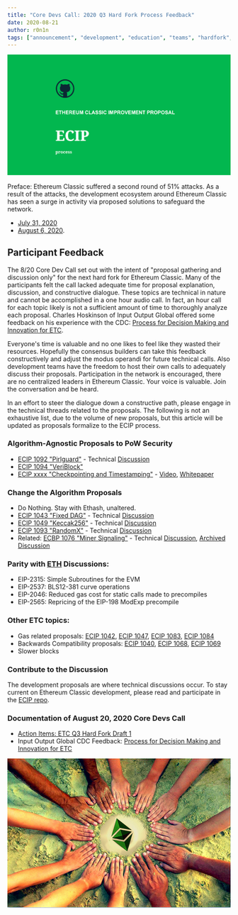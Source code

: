 ```yaml
---
title: "Core Devs Call: 2020 Q3 Hard Fork Process Feedback"
date: 2020-08-21
author: r0n1n
tags: ["announcement", "development", "education", "teams", "hardfork", "media"]
---
```


![Core Devs Call: 2020 Q3 Hard Fork Process Feedback](./ethereum_classic_ecip_wallpaper.png)

Preface: Ethereum Classic suffered a second round of 51% attacks. As a result of the attacks, the development ecosystem around Ethereum Classic has seen a surge in activity via proposed solutions to safeguard the network.

* [July 31, 2020](https://blog.bitquery.io/attacker-stole-807k-etc-in-ethereum-classic-51-attack)
* [August 6, 2020](https://blog.bitquery.io/ethereum-classic-attack-8-august-catch-me-if-you-can).

## Participant Feedback
The 8/20 Core Dev Call set out with the intent of "proposal gathering and discussion only" for the next hard fork for Ethereum Classic. Many of the participants felt the call lacked adequate time for proposal explanation, discussion, and constructive dialogue. These topics are technical in nature and cannot be accomplished in a one hour audio call. In fact, an hour call for each topic likely is not a sufficient amount of time to thoroughly analyze each proposal. Charles Hoskinson of Input Output Global offered some feedback on his experience with the CDC: [Process for Decision Making and Innovation for ETC](https://www.youtube.com/watch?v=F0lR_u7BVho).

Everyone's time is valuable and no one likes to feel like they wasted their resources. Hopefully the consensus builders can take this feedback constructively and adjust the modus operandi for future technical calls. Also development teams have the freedom to host their own calls to adequately discuss their proposals. Participation in the network is encouraged, there are no centralized leaders in Ethereum Classic. Your voice is valuable. Join the conversation and be heard.

In an effort to steer the dialogue down a constructive path, please engage in the technical threads related to the proposals. The following is not an exhaustive list, due to the volume of new proposals, but this article will be updated as proposals formalize to the ECIP process.

### Algorithm-Agnostic Proposals to PoW Security

* [ECIP 1092 "Pirlguard"](https://ecips.ethereumclassic.org/ECIPs/ecip-51attack-solution) - Technical [Discussion](https://github.com/ethereumclassic/ECIPs/issues/327)
* [ECIP 1094 "VeriBlock"](https://github.com/ethereumclassic/ECIPs/pull/340)
* [ECIP xxxx "Checkpointing and Timestamping"](https://www.youtube.com/watch?v=aasUIB1W81E) - [Video](https://www.youtube.com/watch?v=aasUIB1W81E), [Whitepaper](https://eprint.iacr.org/2020/173.pdf)

### Change the Algorithm Proposals

* Do Nothing. Stay with Ethash, unaltered.
* [ECIP 1043 "Fixed DAG"](https://ecips.ethereumclassic.org/ECIPs/ecip-1043) - Technical [Discussion](https://github.com/ethereumclassic/ECIPs/issues/11)
* [ECIP 1049 "Keccak256"](https://ecips.ethereumclassic.org/ECIPs/ecip-1049) - Technical [Discussion](https://github.com/ethereumclassic/ECIPs/issues/13)
* [ECIP 1093 "RandomX"](https://ecips.ethereumclassic.org/ECIPs/ecip-randomX)  - Technical [Discussion](https://github.com/ethereumclassic/ECIPs/issues/329)
* Related: [ECBP 1076 "Miner Signaling"](https://ecips.ethereumclassic.org/ECIPs/ecip-1076)  - Technical [Discussion](https://github.com/ethereumclassic/ECIPs/issues/333), [Archived Discussion](https://github.com/ethereumclassic/ECIPs/issues/174)

### Parity with [ETH](https://medium.com/ethereum-cat-herders) Discussions:
* EIP-2315: Simple Subroutines for the EVM
* EIP-2537: BLS12-381 curve operations
* EIP-2046: Reduced gas cost for static calls made to precompiles
* EIP-2565: Repricing of the EIP-198 ModExp precompile

### Other ETC topics:
* Gas related proposals: [ECIP 1042](https://ecips.ethereumclassic.org/ECIPs/ecip-1042), [ECIP 1047](https://ecips.ethereumclassic.org/ECIPs/ecip-1047), [ECIP 1083](https://ecips.ethereumclassic.org/ECIPs/ecip-1083), [ECIP 1084](https://ecips.ethereumclassic.org/ECIPs/ecip-1084)
* Backwards Compatibility proposals: [ECIP 1040](https://ecips.ethereumclassic.org/ECIPs/ecip-1040), [ECIP 1068](https://ecips.ethereumclassic.org/ECIPs/ecip-1068), [ECIP 1069](https://ecips.ethereumclassic.org/ECIPs/ecip-1069)
* Slower blocks

### Contribute to the Discussion

The development proposals are where technical discussions occur. To stay current on Ethereum Classic development, please read and participate in the [ECIP repo](https://github.com/ethereumclassic/ECIPs/issues).

### Documentation of August 20, 2020 Core Devs Call

* [Action Items: ETC Q3 Hard Fork Draft 1](https://docs.google.com/document/d/1f0a0sqb0OW3n4ki6nM3q9hvJ91HeZoj9Rpjp2fDCZIQ)
* Input Output Global CDC Feedback: [Process for Decision Making and Innovation for ETC](https://www.youtube.com/watch?v=F0lR_u7BVho)

![Core Devs Call: 2020 Q3 Hard Fork Process Feedback](./etc_community.png)

